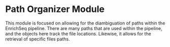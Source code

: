 # Path Organizer Module
This module is focused on allowing for the diambiguation of paths within the EnrichSeq pipeline. There are many paths that are used within the pipeline, and the objects here track the file locations. Likewise, it allows for the retrieval of specific files paths. 